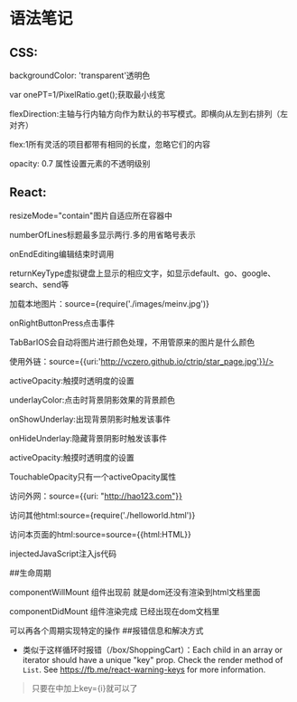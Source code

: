 # 语法笔记

## CSS:
backgroundColor: 'transparent'透明色

var onePT=1/PixelRatio.get();获取最小线宽

flexDirection:主轴与行内轴方向作为默认的书写模式。即横向从左到右排列（左对齐）

flex:1所有灵活的项目都带有相同的长度，忽略它们的内容

opacity: 0.7 属性设置元素的不透明级别

## React:
resizeMode="contain"图片自适应所在容器中

numberOfLines标题最多显示两行.多的用省略号表示

onEndEditing编辑结束时调用

returnKeyType虚拟键盘上显示的相应文字，如显示default、go、google、search、send等

加载本地图片：source={require('./images/meinv.jpg')}

onRightButtonPress点击事件

TabBarIOS会自动将图片进行颜色处理，不用管原来的图片是什么颜色

使用外链：source={{uri:'http://vczero.github.io/ctrip/star_page.jpg'}}/>

activeOpacity:触摸时透明度的设置

underlayColor:点击时背景阴影效果的背景颜色

onShowUnderlay:出现背景阴影时触发该事件

onHideUnderlay:隐藏背景阴影时触发该事件

activeOpacity:触摸时透明度的设置

TouchableOpacity只有一个activeOpacity属性

访问外网：source={{uri: "http://hao123.com"}}

访问其他html:source={require('./helloworld.html')}

访问本页面的html:source=source={{html:HTML}}

injectedJavaScript注入js代码

##生命周期

componentWillMount 组件出现前 就是dom还没有渲染到html文档里面

componentDidMount 组件渲染完成 已经出现在dom文档里

可以再各个周期实现特定的操作
##报错信息和解决方式
* 类似于这样循环时报错（/box/ShoppingCart）：Each child in an array or iterator should have a unique "key" prop.
  Check the render method of `List`. See https://fb.me/react-warning-keys for more information.

>只要在<View style={styles.row} key={i}>中加上key={i}就可以了
